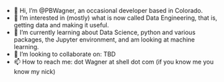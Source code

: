 - 👋 Hi, I’m @PBWagner, an occasional developer based in Colorado.
- 👀 I’m interested in (mostly) what is now called Data Engineering, that is, getting data and making it useful.
- 🌱 I’m currently learning about Data Science, python and various packages, the Jupyter environment, and am looking at machine learning.
- 💞️ I’m looking to collaborate on: TBD
- 📫 How to reach me: <nick> dot Wagner at shell dot com  (if you know me you know my nick)

<!---
PBWagner/PBWagner is a ✨ special ✨ repository because its `README.md` (this file) appears on your GitHub profile.
You can click the Preview link to take a look at your changes.
--->
